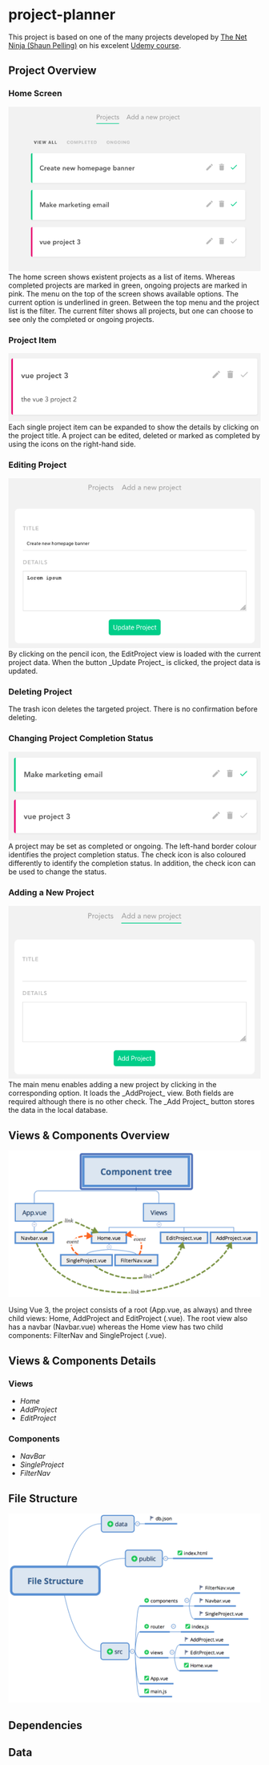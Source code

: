 # project-planner
This project is based on one of the many projects developed by [The Net Ninja (Shaun Pelling)](https://www.youtube.com/channel/UCW5YeuERMmlnqo4oq8vwUpg) on his excelent [Udemy course](https://www.udemy.com/course/build-web-apps-with-vuejs-firebase).

## Project Overview

### Home Screen
<img src="./pics/Home.png"  />
The home screen shows existent projects as a list of items. Whereas completed projects are marked in green, ongoing projects are marked in pink. The menu on the top of the screen shows available options. The current option is underlined in green. Between the top menu and the project list is the filter. The current filter shows all projects, but one can choose to see only the completed or ongoing projects.

### Project Item
<img src="./pics/ProjectItem.png"  />
Each single project item can be expanded to show the details by clicking on the project title. A project can be edited, deleted or marked as completed by using the icons on the right-hand side.

### Editing Project
<img src="./pics/EditProject.png"  />
By clicking on the pencil icon, the EditProject view is loaded with the current project data. When the button _Update Project_ is clicked, the project data is updated.

### Deleting Project
The trash icon deletes the targeted project. There is no confirmation before deleting.

### Changing Project Completion Status
<img src="./pics/CompletionStatus.png"  />
A project may be set as completed or ongoing. The left-hand border colour identifies the project completion status. The check icon is also coloured differently to identify the completion status. In addition, the check icon can be used to change the status.

### Adding a New Project
<img src="./pics/AddProject.png"  />
The main menu enables adding a new project by clicking in the corresponding option. It loads the _AddProject_ view. Both fields are required although there is no other check. The _Add Project_ button stores the data in the local database.

## Views & Components Overview

<img src="./pics/ComponentTree.png"  />

Using Vue 3, the project consists of a root (App.vue, as always) and three child views: Home, AddProject and EditProject (.vue). The root view also has a navbar (Navbar.vue) whereas the Home view has two child components: FilterNav and SingleProject (.vue).

## Views & Components Details

### Views
* _Home_
* _AddProject_
* _EditProject_

### Components
* _NavBar_
* _SingleProject_
* _FilterNav_

## File Structure

<img src="./pics/FileStructure.png"  />

## Dependencies

## Data
